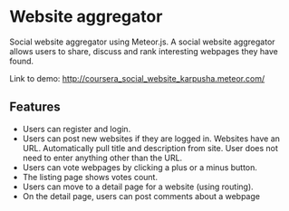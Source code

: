 # Website aggregator

Social website aggregator using Meteor.js. A social website aggregator allows users to share, discuss and rank interesting webpages they have found. 

Link to demo: http://coursera_social_website_karpusha.meteor.com/

## Features
* Users can register and login.
* Users can post new websites if they are logged in. Websites have an URL. Automatically pull title and description from site. User does not need to enter anything other than the URL.
* Users can vote webpages by clicking a plus or a minus button.
* The listing page shows votes count.
* Users can move to a detail page for a website (using routing). 
* On the detail page, users can post comments about a webpage
